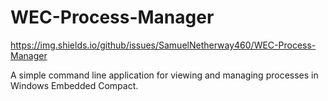# WEC-Process-Manager

https://img.shields.io/github/issues/SamuelNetherway460/WEC-Process-Manager

A simple command line application for viewing and managing processes in Windows Embedded Compact.
